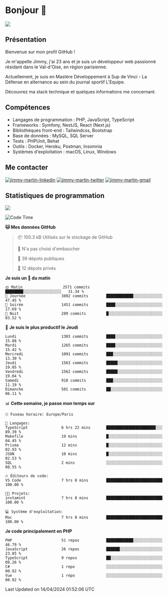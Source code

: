 # Bonjour 👋

![](https://komarev.com/ghpvc/?username=jimmy-martin&color=1a1b27)

## Présentation

Bienvenue sur mon profil GitHub !

Je m'appelle Jimmy, j'ai 23 ans et je suis un développeur web passionné résidant dans le Val-d'Oise, en région parisienne.

Actuellement, je suis en Mastère Développement à Sup de Vinci - La Défense en alternance au sein du journal sportif L'Equipe.

Découvrez ma stack technique et quelques informations me concernant.

## Compétences

- Langages de programmation : PHP, JavaScript, TypeScript
- Frameworks : Symfony, NestJS, React (Next.js)
- Bibliothèques front-end : Tailwindcss, Bootstrap
- Base de données : MySQL, SQL Server
- Tests : PHPUnit, Behat
- Outils : Docker, Heroku, Postman, Insomnia
- Systèmes d'exploitation : macOS, Linux, Windows

## Me contacter

<p>
<a href="https://www.linkedin.com/in/jimmy-martin-dev/" target="_blank"><img align="center" src="https://img.shields.io/badge/-LinkedIn-0077B5?style=for-the-badge&logo=Linkedin&logoColor=white" alt="jimmy-martin-linkedin"/></a>
<a href="https://twitter.com/jimmydev_" target="_blank"><img align="center" src="https://img.shields.io/badge/-Twitter-1DA1F2?style=for-the-badge&logo=Twitter&logoColor=white" alt="jimmy-martin-twitter"/></a>
<a href="mailto:jimmy.martin952@gmail.com" target="_blank"><img align="center" src="https://img.shields.io/badge/gmail-D14836?style=for-the-badge&logo=gmail&logoColor=white" alt="jimmy-martin-gmail"/></a>
</p>

## Statistiques de programmation

<a href="https://github-readme-stats.vercel.app/api/top-langs/?username=jimmy-martin&layout=compact">
  <img align="center" src="https://github-readme-stats.vercel.app/api/top-langs/?username=jimmy-martin&layout=compact"/>
</a>

<!--START_SECTION:waka-->
![Code Time](http://img.shields.io/badge/Code%20Time-1%2C979%20hrs%2029%20mins-blue)

**🐱 Mes données GitHub** 

> 📦 100.3 kB Utilisés sur le stockage de GitHub 
 > 
> 🚫 N'a pas choisi d'embaucher
 > 
> 📜 39 dépots publiques 
 > 
> 🔑 12 dépots privés 
 > 
**Je suis un 🐤 du matin** 

```text
🌞 Matin                  2571 commits        ████████░░░░░░░░░░░░░░░░░   31.34 % 
🌆 Journée                3892 commits        ████████████░░░░░░░░░░░░░   47.45 % 
🌃 Soirée                 1451 commits        ████░░░░░░░░░░░░░░░░░░░░░   17.69 % 
🌙 Nuit                   289 commits         █░░░░░░░░░░░░░░░░░░░░░░░░   03.52 % 
```
📅 **Je suis le plus productif le Jeudi** 

```text
Lundi                    1303 commits        ████░░░░░░░░░░░░░░░░░░░░░   15.88 % 
Mardi                    1265 commits        ████░░░░░░░░░░░░░░░░░░░░░   15.42 % 
Mercredi                 1091 commits        ███░░░░░░░░░░░░░░░░░░░░░░   13.30 % 
Jeudi                    1563 commits        █████░░░░░░░░░░░░░░░░░░░░   19.05 % 
Vendredi                 1562 commits        █████░░░░░░░░░░░░░░░░░░░░   19.04 % 
Samedi                   918 commits         ███░░░░░░░░░░░░░░░░░░░░░░   11.19 % 
Dimanche                 501 commits         ██░░░░░░░░░░░░░░░░░░░░░░░   06.11 % 
```


📊 **Cette semaine, je passe mon temps sur** 

```text
🕑︎ Fuseau horaire: Europe/Paris

💬 Langages: 
TypeScript               6 hrs 22 mins       ██████████████████████░░░   89.39 % 
Makefile                 19 mins             █░░░░░░░░░░░░░░░░░░░░░░░░   04.45 % 
Prisma                   12 mins             █░░░░░░░░░░░░░░░░░░░░░░░░   02.93 % 
JSON                     10 mins             █░░░░░░░░░░░░░░░░░░░░░░░░   02.53 % 
SQL                      2 mins              ░░░░░░░░░░░░░░░░░░░░░░░░░   00.55 % 

🔥 Éditeurs de code: 
VS Code                  7 hrs 8 mins        █████████████████████████   100.00 % 

🐱‍💻 Projets: 
instamint                7 hrs 8 mins        █████████████████████████   100.00 % 

💻 Système d'exploitation: 
Mac                      7 hrs 8 mins        █████████████████████████   100.00 % 
```

**Je code principalement en PHP** 

```text
PHP                      51 repos            ████████████░░░░░░░░░░░░░   46.79 % 
JavaScript               26 repos            ██████░░░░░░░░░░░░░░░░░░░   23.85 % 
TypeScript               9 repos             ██░░░░░░░░░░░░░░░░░░░░░░░   08.26 % 
C#                       1 repo              ░░░░░░░░░░░░░░░░░░░░░░░░░   00.92 % 
Vue                      1 repo              ░░░░░░░░░░░░░░░░░░░░░░░░░   00.92 % 
```




 Last Updated on 14/04/2024 01:52:06 UTC
<!--END_SECTION:waka-->


